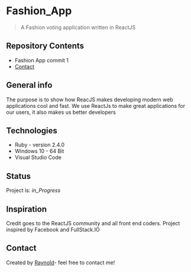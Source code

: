 # Fashion_App
> A Fashion voting application written in ReactJS

## Repository Contents
* Fashion App commit 1
* [Contact](#speedyray2ray@gmail.com)

## General info
The purpose is to show how ReacJS makes developing modern web applications cool and fast.
We use ReactJs to make great applications for our users, it also makes us better
developers


## Technologies
* Ruby - version 2.4.0
* Windows 10 - 64 Bit
* Visual Studio Code


## Status
Project is: _in_Progress_

## Inspiration
Credit goes to the ReactJS community and all front end coders. Project inspired by Facebook and FullStack.IO 

## Contact
Created by [Raynold](https://ca.linkedin.com/in/raynold-gyasi-036631119)- feel free to contact me!





